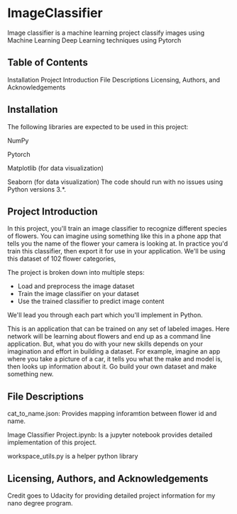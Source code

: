 # ImageClassifier
Image classifier is a machine learning project classify images using Machine Learning Deep Learning techniques using Pytorch

## Table of Contents
Installation
Project Introduction
File Descriptions
Licensing, Authors, and Acknowledgements

## Installation
The following libraries are expected to be used in this project:

NumPy

Pytorch

Matplotlib (for data visualization)

Seaborn (for data visualization) The code should run with no issues using Python versions 3.*.

## Project Introduction

In this project, you'll train an image classifier to recognize different species of flowers. You can imagine using something like this in a phone app that tells you the name of the flower your camera is looking at. In practice you'd train this classifier, then export it for use in your application. We'll be using this dataset of 102 flower categories,

The project is broken down into multiple steps:

* Load and preprocess the image dataset
* Train the image classifier on your dataset
* Use the trained classifier to predict image content

We'll lead you through each part which you'll implement in Python.

This is an application that can be trained on any set of labeled images. Here network will be learning about flowers and end up as a command line application. But, what you do with your new skills depends on your imagination and effort in building a dataset. For example, imagine an app where you take a picture of a car, it tells you what the make and model is, then looks up information about it. Go build your own dataset and make something new.

## File Descriptions

cat_to_name.json: Provides mapping inforamtion between flower id and name.

Image Classifier Project.ipynb: Is a jupyter notebook provides detailed implementation of this project.

workspace_utils.py is a helper python library 


## Licensing, Authors, and Acknowledgements
Credit goes to Udacity for providing detailed project information for my nano degree program.
